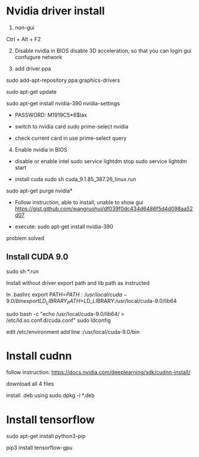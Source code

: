 # Nvidia driver install

1. non-gui

Ctrl + Alt + F2

2. Disable nvidia in BIOS
disable 3D acceleration, so that you can login gui
confugure network

3. add driver ppa

sudo add-apt-repository ppa:graphics-drivers

sudo apt-get update


sudo apt-get install nvidia-390 nvidia-settings




* PASSWORD: M1919C5*6$lax

* switch to nvidia card
sudo prime-select nvidia

* check current card in use
prime-select query

4. Enable nvidia in BIOS





* disable or enable intel 
sudo service lightdm stop
sudo service lightdm start


* install cuda
sudo sh cuda_9.1.85_387.26_linux.run



sudo apt-get purge nvidia*


* Follow instruction, able to install, unable to show gui
https://gist.github.com/wangruohui/df039f0dc434d6486f5d4d098aa52d07

* execute:
sudo apt-get install nvidia-390

problem solved

## Install CUDA 9.0

sudo sh *.run

Install without driver
export path and lib path as instructed

In .bashrc
export PATH=$PATH:/usr/local/cuda-9.0/bin
export LD_LIBRARY_PATH=$LD_LIBRARY:/usr/local/cuda-9.0/lib64

sudo bash -c "echo /usr/local/cuda-9.0/lib64/ > /etc/ld.so.conf.d/cuda.conf"
sudo ldconfig

edit /etc/environment add line
:/usr/local/cuda-9.0/bin

# Install cudnn
follow instruction: 
https://docs.nvidia.com/deeplearning/sdk/cudnn-install/

download all 4 files

install .deb using sudo dpkg -i *.deb

# Install tensorflow

sudo apt-get install python3-pip

pip3 install tensorflow-gpu
